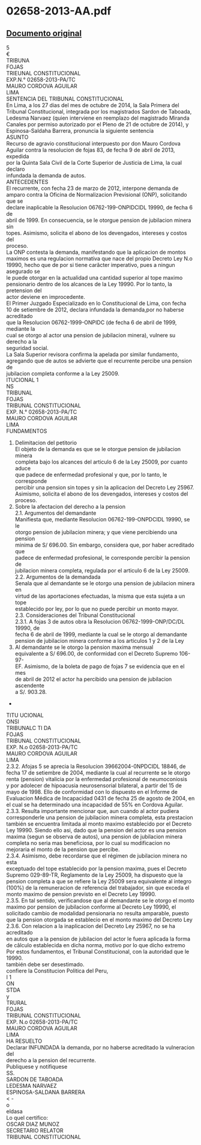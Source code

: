 
02658-2013-AA.pdf
=================
  
[Documento original](https://tc.gob.pe/jurisprudencia/2015/02658-2013-AA.pdf)  
---  
5  
 €  
TRIBUNA  
FOJAS  
TRIEUNAL CONSTITUCIONAL  
EXP.N.° 02658-2013-PA/TC  
MAURO CORDOVA AGUILAR  
LIMA  
SENTENCIA DEL TRIBUNAL CONSTITUCIONAL  
En Lima, a los 27 dias del mes de octubre de 2014, la Sala Primera del  
Tribunal Constitucional, integrada por los magistrados Sardon de Taboada,  
Ledesma Narvaez (quien interviene en reemplazo del magistrado Miranda  
Canales por permiso autorizado por el Pleno de 21 de octubre de 2014), y  
Espinosa-Saldaha Barrera, pronuncia la siguiente sentencia  
ASUNTO  
Recurso de agravio constitucional interpuesto por don Mauro Cordova  
Aguilar contra la resolucion de fojas 83, de fecha 9 de abril de 2013, expedida  
por la Quinta Sala Civil de la Corte Superior de Justicia de Lima, la cual declaro  
infundada la demanda de autos.  
ANTECEDENTES  
El recurrente, con fecha 23 de marzo de 2012, interpone demanda de  
amparo contra la Oficina de Normalizacion Previsional (ONP), solicitando que se  
declare inaplicable la Resolucion 06762-199-ONPIDCIDL 19990, de fecha 6 de  
abril de 1999. En consecuencia, se le otorgue pension de jubilacion minera sin  
topes. Asimismo, solicita el abono de los devengados, intereses y costos del  
proceso.  
La ONP contesta la demanda, manifestando que la aplicacion de montos  
maximos es una regulacion normativa que nace del propio Decreto Ley N.o  
19990, hecho que de por si tiene carâcter imperativo, pues a ningun asegurado se  
le puede otorgar en la actualidad una cantidad superior al tope maximo  
pensionario dentro de los alcances de la Ley 19990. Por lo tanto, la pretension del  
actor deviene en improcedente.  
El Primer Juzgado Especializado en lo Constitucional de Lima, con fecha  
10 de setiembre de 2012, declara infundada la demanda,por no haberse acreditado  
que la Resolucion 06762-1999-ONPIDC (de fecha 6 de abril de 1999, mediante la  
cual se otorgo al actor una pension de jubilacion minera), vulnere su derecho a la  
seguridad social.  
La Sala Superior revisora confirma la apelada por similar fundamento,  
agregando que de autos se advierte que el recurrente percibe una pension de  
jubilacion completa conforme a la Ley 25009.  
ITUCIONAL 1  
NS  
TRIBUNAL   
FOJAS  
TRIBUNAL CONSTITUCIONAL  
EXP. N.° 02658-2013-PA/TC  
MAURO CORDOVA AGUILAR  
LIMA  
FUNDAMENTOS  
1. Delimitacion del petitorio  
El objeto de la demanda es que se le otorgue pension de jubilacion minera  
completa bajo los alcances del articulo 6 de la Ley 25009, por cuanto aduce  
que padece de enfermedad profesional y que, por lo tanto, le corresponde  
percibir una pension sin topes y sin la aplicacion del Decreto Ley 25967.  
Asimismo, solicita el abono de los devengados, intereses y costos del  
proceso.  
2. Sobre la afectacion del derecho a la pension  
2.1. Argumentos del demandante  
Manifiesta que, mediante Resolucion 06762-199-ONPDCIDL 19990, se le  
otorgo pension de jubilacion minera; y que viene percibiendo una pension  
minima de S/ 696.00. Sin embargo, considera que, por haber acreditado que  
padece de enfermedad profesional, le corresponde percibir la pension de  
jubilacion minera completa, regulada por el articulo 6 de la Ley 25009.  
2.2. Argumentos de la demandada  
Senala que al demandante se le otorgo una pension de jubilacion minera en  
virtud de las aportaciones efectuadas, la misma que esta sujeta a un tope  
establecido por ley, por lo que no puede percibir un monto mayor.  
2.3. Consideraciones del Tribunal Constitucional  
2.3.1. A fojas 3 de autos obra la Resolucion 06762-1999-ONP/DC/DL 19990, de  
fecha 6 de abril de 1999, mediante la cual se le otorgo al demandante  
pension de jubilacion minera conforme a los articulos 1 y 2 de la Ley  
25009. Al demandante se le otorgo la pension maxima mensual  
equivalente a S/ 696.00, de conformidad con el Decreto Supremo 106-97-  
EF. Asimismo, de la boleta de pago de fojas 7 se evidencia que en el mes  
de abril de 2012 el actor ha percibido una pension de jubilacion ascendente  
a S/. 903.28.  
-  
TITU UCIONAL  
ONSI  
TRIBUNALC TI DA  
FOJAS  
TRIBUNAL CONSTITUCIONAL  
EXP. N.o 02658-2013-PA/TC  
MAURO CORDOVA AGUILAR  
LIMA  
2.3.2. Afojas 5 se aprecia la Resolucion 39662004-0NPDCIDL 18846, de  
fecha 17 de setiembre de 2004, mediante la cual al recurrente se le otorgo  
renta (pension) vitalicia por la enfermedad profesional de neumoconiosis  
y por adolecer de hipoacusia neurosensorial bilateral, a partir del 15 de  
mayo de 1998. Ello de conformidad con lo dispuesto en el Informe de  
Evaluacion Médica de Incapacidad 0431 de fecha 25 de agosto de 2004, en  
el cual se ha determinado una incapacidad de 55% en Cordova Aguilar.  
2.3.3. Resulta importante mencionar que, aun cuando al actor pudiera  
corresponderle una pension de jubilacion minera completa, esta prestacion  
también se encuentra limitada al monto maximo establecido por el Decreto  
Ley 19990. Siendo ello asi, dado que la pension del actor es una pension  
maxima (segun se observa de autos), una pension de jubilacion minera  
completa no seria mas beneficiosa, por lo cual su modificacion no  
mejoraria el monto de la pension que percibe.  
2.3.4. Asimismo, debe recordarse que el régimen de jubilacion minera no esta  
exceptuado del tope establecido por la pension maxima, pues el Decreto  
Supremo 029-89-TR, Reglamento de la Ley 25009, ha dispuesto que la  
pension completa a que se refiere la Ley 25009 sera equivalente al integro  
(100%) de la remuneracion de referencia del trabajador, sin que exceda el  
monto maximo de pension previsto en el Decreto Ley 19990.  
2.3.5. En tal sentido, verificandose que al demandante se le otorgo el monto  
maximo por pension de jubilacion conforme al Decreto Ley 19990, el  
solicitado cambio de modalidad pensionaria no resulta amparable, puesto  
que la pension otorgada se establecio en el monto maximo del Decreto Ley  
2.3.6. Con relacion a la inaplicacion del Decreto Ley 25967, no se ha acreditado  
en autos que a la pension de jubilacion del actor le fuera aplicada la forma  
de câlculo establecida en dicha norma, motivo por lo que dicho extremo  
Por estos fundamentos, el Tribunal Constitucional, con la autoridad que le  
19990.  
también debe ser desestimado.  
confiere la Constitucion Politica del Peru,  
I 1  
ON  
STDA  
y  
TRURAL  
FOJAS  
TRIBUNAL CONSTITUCIONAL  
EXP. N.o 02658-2013-PA/TC  
MAURO CORDOVA AGUILAR  
LIMA  
HA RESUELTO  
Declarar INFUNDADA la demanda, por no haberse acreditado la vulneracion del  
derecho a la pension del recurrente.  
Publiquese y notifiquese  
SS.  
SARDON DE TABOADA  
LEDESMA NARVAEZ  
ESPINOSA-SALDANA BARRERA  
< -  
o  
eldasa  
Lo quel certifico:  
OSCAR DIAZ MUNOZ  
SECRETARIO RELATOR  
TRIBUNAL CONSTITUCIONAL